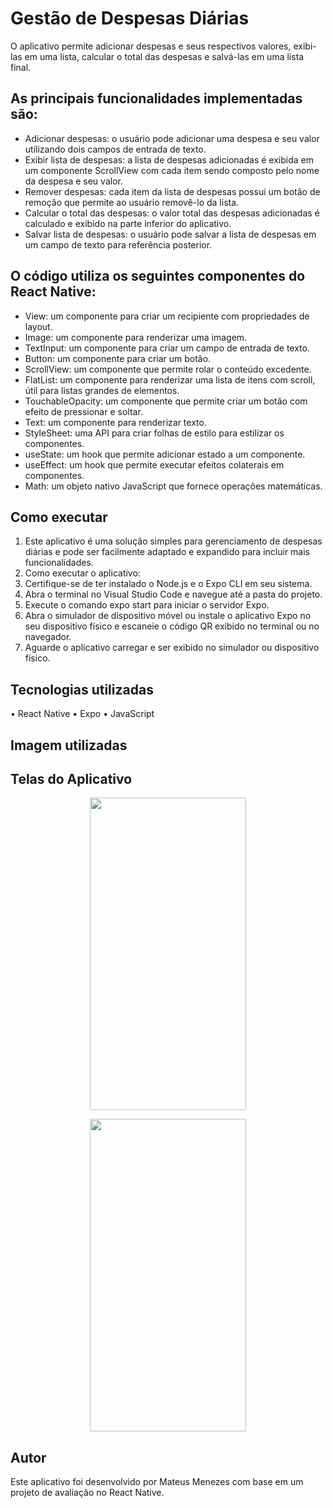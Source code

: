 <h1>Gestão de Despesas Diárias</h1>

O aplicativo permite adicionar despesas e seus respectivos valores, exibi-las em uma lista, calcular o total das despesas e salvá-las em uma lista final.

<h2>As principais funcionalidades implementadas são:</h2>

+ Adicionar despesas: o usuário pode adicionar uma despesa e seu valor utilizando dois campos de entrada de texto.
+ Exibir lista de despesas: a lista de despesas adicionadas é exibida em um componente ScrollView com cada item sendo composto pelo nome da despesa e seu valor.
+ Remover despesas: cada item da lista de despesas possui um botão de remoção que permite ao usuário removê-lo da lista.
+ Calcular o total das despesas: o valor total das despesas adicionadas é calculado e exibido na parte inferior do aplicativo.
+ Salvar lista de despesas: o usuário pode salvar a lista de despesas em um campo de texto para referência posterior.

<h2>O código utiliza os seguintes componentes do React Native:</h2>

+ View: um componente para criar um recipiente com propriedades de layout.
+ Image: um componente para renderizar uma imagem.
+ TextInput: um componente para criar um campo de entrada de texto.
+ Button: um componente para criar um botão.
+ ScrollView: um componente que permite rolar o conteúdo excedente.
+ FlatList: um componente para renderizar uma lista de itens com scroll, útil para listas grandes de elementos.
+ TouchableOpacity: um componente que permite criar um botão com efeito de pressionar e soltar.
+ Text: um componente para renderizar texto.
+ StyleSheet: uma API para criar folhas de estilo para estilizar os componentes.
+ useState: um hook que permite adicionar estado a um componente.
+ useEffect: um hook que permite executar efeitos colaterais em componentes.
+ Math: um objeto nativo JavaScript que fornece operações matemáticas.


<h2>Como executar</h2>

1.	Este aplicativo é uma solução simples para gerenciamento de despesas diárias e pode ser facilmente adaptado e expandido para incluir mais funcionalidades. 
2.	Como executar o aplicativo:
3.	Certifique-se de ter instalado o Node.js e o Expo CLI em seu sistema.
4.	Abra o terminal no Visual Studio Code e navegue até a pasta do projeto.
5.	Execute o comando expo start para iniciar o servidor Expo.
6.	Abra o simulador de dispositivo móvel ou instale o aplicativo Expo no seu dispositivo físico e escaneie o código QR exibido no terminal ou no navegador.
7.	Aguarde o aplicativo carregar e ser exibido no simulador ou dispositivo físico.

<h2>Tecnologias utilizadas</h2>
•	React Native
•	Expo
•	JavaScript
	
<h2>Imagem utilizadas</h2>
 




<h2>Telas do Aplicativo</h2>
<div align= "center">
<img src="https://user-images.githubusercontent.com/130371011/232894612-7b9e5d69-e682-4527-97f4-ba0609226971.jpeg"
 width="250" height="500">
 
 <img src="https://user-images.githubusercontent.com/130371011/232894612-7b9e5d69-e682-4527-97f4-ba0609226971.jpeg"
 width="250" height="500">
 </div>
 




<h2>Autor</h2>
Este aplicativo foi desenvolvido por Mateus Menezes com base em um projeto de avaliação no React Native.

